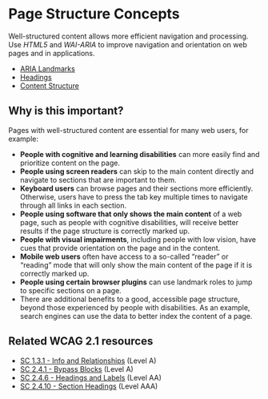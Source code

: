 
Page Structure Concepts
==========

Well-structured content allows more efficient navigation and processing. Use *HTML5* and *WAI-ARIA* to improve navigation and orientation on web pages and in applications.

* [ARIA Landmarks](aria-landmarks.md)
* [Headings](headings.md)
* [Content Structure](content-structure.md)

## Why is this important?

Pages with well-structured content are essential for many web users, for example:

* **People with cognitive and learning disabilities** can more easily find and prioritize content on the page.
* **People using screen readers** can skip to the main content directly and navigate to sections that are important to them.
* **Keyboard users** can browse pages and their sections more efficiently. Otherwise, users have to press the tab key multiple times to navigate through all links in each section.
* **People using software that only shows the main content** of a web page, such as people with cognitive disabilities, will receive better results if the page structure is correctly marked up.
* **People with visual impairments**, including people with low vision, have cues that provide orientation on the page and in the content.
* **Mobile web users** often have access to a so-called “reader” or “reading” mode that will only show the main content of the page if it is correctly marked up.
* **People using certain browser plugins** can use landmark roles to jump to specific sections on a page.
* There are additional benefits to a good, accessible page structure, beyond those experienced by people with disabilities. As an example, search engines can use the data to better index the content of a page.

## Related WCAG 2.1 resources

* [SC 1.3.1 - Info and Relationships](https://www.w3.org/WAI/WCAG21/quickref/?currentsidebar=%23col_overview#info-and-relationships) (Level A)
* [SC 2.4.1 - Bypass Blocks](https://www.w3.org/WAI/WCAG21/quickref/?currentsidebar=%23col_overview#bypass-blocks) (Level A)
* [SC 2.4.6 - Headings and Labels](https://www.w3.org/WAI/WCAG21/quickref/?currentsidebar=%23col_overview#headings-and-labels) (Level AA)
* [SC 2.4.10 - Section Headings](https://www.w3.org/WAI/WCAG21/quickref/?currentsidebar=%23col_overview#section-headings) (Level AAA)
